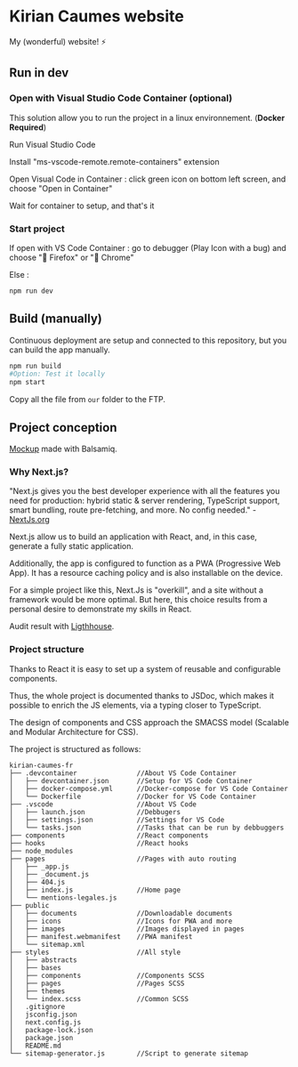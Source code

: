 # Kirian Caumes website

My (wonderful) website! ⚡

## Run in dev

### Open with Visual Studio Code Container (optional)

This solution allow you to run the project in a linux environnement. (**Docker Required**)

Run Visual Studio Code

Install "ms-vscode-remote.remote-containers" extension

Open Visual Code in Container : click green icon on bottom left screen, and choose "Open in Container"

Wait for container to setup, and that's it

### Start project

If open with VS Code Container : go to debugger (Play Icon with a bug) and choose "🦊 Firefox" or "🌈 Chrome"

Else :

```sh
npm run dev
```

## Build (manually)

Continuous deployment are setup and connected to this repository, but you can build the app manually.

```sh
npm run build
#Option: Test it locally
npm start
```

Copy all the file from `our` folder to the FTP.

## Project conception

[Mockup](https://user-images.githubusercontent.com/24525092/109662037-e85b9d00-7b6a-11eb-8da9-bf4794d06904.png) made with Balsamiq.

### Why Next.js?

"Next.js gives you the best developer experience with all the features you need for production: hybrid static & server rendering, TypeScript support, smart bundling, route pre-fetching, and more. No config needed." - [NextJs.org](https://nextjs.org/)

Next.js allow us to build an application with React, and, in this case, generate a fully static application.

Additionally, the app is configured to function as a PWA (Progressive Web App). It has a resource caching policy and is also installable on the device.

For a simple project like this, Next.Js is "overkill", and a site without a framework would be more optimal. But here, this choice results from a personal desire to demonstrate my skills in React.

Audit result with [Ligthhouse](https://user-images.githubusercontent.com/24525092/145677664-2d1fe785-c5ea-4c77-a36f-527553e69af3.png).

### Project structure

Thanks to React it is easy to set up a system of reusable and configurable components.

Thus, the whole project is documented thanks to JSDoc, which makes it possible to enrich the JS elements, via a typing closer to TypeScript.

The design of components and CSS approach the SMACSS model (Scalable and Modular Architecture for CSS).

The project is structured as follows:

```.
kirian-caumes-fr
├── .devcontainer               //About VS Code Container
│   ├── devcontainer.json       //Setup for VS Code Container
│   ├── docker-compose.yml      //Docker-compose for VS Code Container
│   └── Dockerfile              //Docker for VS Code Container
├── .vscode                     //About VS Code
│   ├── launch.json             //Debbugers
│   ├── settings.json           //Settings for VS Code
│   └── tasks.json              //Tasks that can be run by debbuggers
├── components                  //React components
├── hooks                       //React hooks
├── node_modules
├── pages                       //Pages with auto routing
│   ├── _app.js
│   ├── _document.js
│   ├── 404.js
│   ├── index.js                //Home page
│   └── mentions-legales.js
├── public
│   ├── documents               //Downloadable documents
│   ├── icons                   //Icons for PWA and more
│   ├── images                  //Images displayed in pages
│   ├── manifest.webmanifest    //PWA manifest
│   └── sitemap.xml
├── styles                      //All style
│   ├── abstracts               
│   ├── bases                   
│   ├── components              //Components SCSS
│   ├── pages                   //Pages SCSS
│   ├── themes                  
│   └── index.scss              //Common SCSS
│   .gitignore
│   jsconfig.json
│   next.config.js
│   package-lock.json
│   package.json
│   README.md
└── sitemap-generator.js        //Script to generate sitemap
```
